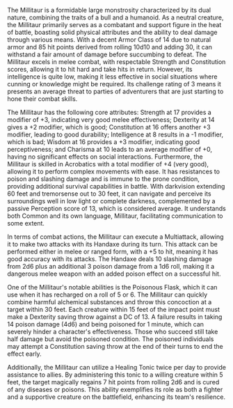 The Millitaur is a formidable large monstrosity characterized by its dual nature, combining the traits of a bull and a humanoid. As a neutral creature, the Millitaur primarily serves as a combatant and support figure in the heat of battle, boasting solid physical attributes and the ability to deal damage through various means. With a decent Armor Class of 14 due to natural armor and 85 hit points derived from rolling 10d10 and adding 30, it can withstand a fair amount of damage before succumbing to defeat. The Millitaur excels in melee combat, with respectable Strength and Constitution scores, allowing it to hit hard and take hits in return. However, its intelligence is quite low, making it less effective in social situations where cunning or knowledge might be required. Its challenge rating of 3 means it presents an average threat to parties of adventurers that are just starting to hone their combat skills.

The Millitaur has the following core attributes: Strength at 17 provides a modifier of +3, indicating very good melee effectiveness; Dexterity at 14 gives a +2 modifier, which is good; Constitution at 16 offers another +3 modifier, leading to good durability; Intelligence at 8 results in a -1 modifier, which is bad; Wisdom at 16 provides a +3 modifier, indicating good perceptiveness; and Charisma at 10 leads to an average modifier of +0, having no significant effects on social interactions. Furthermore, the Millitaur is skilled in Acrobatics with a total modifier of +4 (very good), allowing it to perform complex movements with ease. It has resistances to poison and slashing damage and is immune to the prone condition, providing additional survival capabilities in battle. With darkvision extending 60 feet and tremorsense out to 30 feet, it can navigate and perceive its surroundings well in low light or complete darkness, complemented by a passive Perception score of 13, which is considered average. It understands both Common and its own language, Millitaur, facilitating communication to some extent.

In terms of combat actions, the Millitaur can execute a Multiattack, allowing it to make two attacks with its Handaxe during its turn. This attack can be performed either in melee or ranged form, with a +5 to hit, meaning it has good accuracy with its attacks. The Handaxe deals 10 slashing damage from 2d6 plus an additional 3 poison damage from a 1d6 roll, making it a dangerous melee weapon with an added poison effect on a successful hit.

One of the Millitaur's notable abilities is the Poisonous Flask, which it can use when it has recharged on a roll of 5 or 6. The Millitaur can quickly combine harmful alchemical substances and throw this concoction at a target within 30 feet. Each creature within 15 feet of the impact point must make a Dexterity saving throw against a DC of 13. A failure results in taking 14 poison damage (4d6) and being poisoned for 1 minute, which can severely hinder a character's effectiveness. Those who succeed still take half damage but avoid the poisoned condition. The poisoned individuals may attempt a Constitution saving throw at the end of their turns to end the effect early.

Additionally, the Millitaur can utilize a Healing Tonic twice per day to provide assistance to allies. By administering this tonic to a willing creature within 5 feet, the target magically regains 7 hit points from rolling 2d6 and is cured of any diseases or poisons. This ability exemplifies its role as both a fighter and a supportive creature on the battlefield, enhancing its team's resilience.